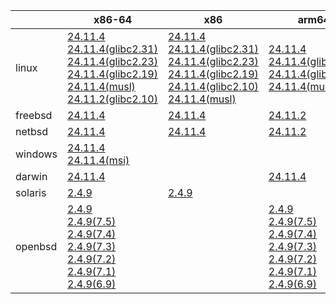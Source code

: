 ||x86-64|x86|arm64|ppc64le|armel|
| --- | --- | --- | --- | --- | --- |
|linux|[24.11.4](https://github.com/roswell/sbcl_head/releases/download/24.11.4/sbcl-24.11.4-x86-64-linux-binary.tar.bz2)<br />[24.11.4(glibc2.31)](https://github.com/roswell/sbcl_head/releases/download/24.11.4/sbcl-24.11.4-x86-64-linux-glibc2.31-binary.tar.bz2)<br />[24.11.4(glibc2.23)](https://github.com/roswell/sbcl_head/releases/download/24.11.4/sbcl-24.11.4-x86-64-linux-glibc2.23-binary.tar.bz2)<br />[24.11.4(glibc2.19)](https://github.com/roswell/sbcl_head/releases/download/24.11.4/sbcl-24.11.4-x86-64-linux-glibc2.19-binary.tar.bz2)<br />[24.11.4(musl)](https://github.com/roswell/sbcl_head/releases/download/24.11.4/sbcl-24.11.4-x86-64-linux-musl-binary.tar.bz2)<br />[24.11.2(glibc2.10)](https://github.com/roswell/sbcl_head/releases/download/24.11.2/sbcl-24.11.2-x86-64-linux-glibc2.10-binary.tar.bz2)<br />|[24.11.4](https://github.com/roswell/sbcl_head/releases/download/24.11.4/sbcl-24.11.4-x86-linux-binary.tar.bz2)<br />[24.11.4(glibc2.31)](https://github.com/roswell/sbcl_head/releases/download/24.11.4/sbcl-24.11.4-x86-linux-glibc2.31-binary.tar.bz2)<br />[24.11.4(glibc2.23)](https://github.com/roswell/sbcl_head/releases/download/24.11.4/sbcl-24.11.4-x86-linux-glibc2.23-binary.tar.bz2)<br />[24.11.4(glibc2.19)](https://github.com/roswell/sbcl_head/releases/download/24.11.4/sbcl-24.11.4-x86-linux-glibc2.19-binary.tar.bz2)<br />[24.11.4(glibc2.10)](https://github.com/roswell/sbcl_head/releases/download/24.11.4/sbcl-24.11.4-x86-linux-glibc2.10-binary.tar.bz2)<br />[24.11.4(musl)](https://github.com/roswell/sbcl_head/releases/download/24.11.4/sbcl-24.11.4-x86-linux-musl-binary.tar.bz2)<br />|[24.11.4](https://github.com/roswell/sbcl_head/releases/download/24.11.4/sbcl-24.11.4-arm64-linux-binary.tar.bz2)<br />[24.11.4(glibc2.23)](https://github.com/roswell/sbcl_head/releases/download/24.11.4/sbcl-24.11.4-arm64-linux-glibc2.23-binary.tar.bz2)<br />[24.11.4(glibc2.19)](https://github.com/roswell/sbcl_head/releases/download/24.11.4/sbcl-24.11.4-arm64-linux-glibc2.19-binary.tar.bz2)<br />[24.11.4(musl)](https://github.com/roswell/sbcl_head/releases/download/24.11.4/sbcl-24.11.4-arm64-linux-musl-binary.tar.bz2)<br />|[24.11.4](https://github.com/roswell/sbcl_head/releases/download/24.11.4/sbcl-24.11.4-ppc64le-linux-binary.tar.bz2)<br />[24.11.4(glibc2.23)](https://github.com/roswell/sbcl_head/releases/download/24.11.4/sbcl-24.11.4-ppc64le-linux-glibc2.23-binary.tar.bz2)<br />[24.11.4(glibc2.19)](https://github.com/roswell/sbcl_head/releases/download/24.11.4/sbcl-24.11.4-ppc64le-linux-glibc2.19-binary.tar.bz2)<br />|[2.4.9](https://github.com/roswell/sbcl_bin/releases/download/2.4.9/sbcl-2.4.9-armel-linux-binary.tar.bz2)<br />|
|freebsd|[24.11.4](https://github.com/roswell/sbcl_head/releases/download/24.11.4/sbcl-24.11.4-x86-64-freebsd-binary.tar.bz2)<br />|[24.11.4](https://github.com/roswell/sbcl_head/releases/download/24.11.4/sbcl-24.11.4-x86-freebsd-binary.tar.bz2)<br />|[24.11.2](https://github.com/roswell/sbcl_head/releases/download/24.11.2/sbcl-24.11.2-arm64-freebsd-binary.tar.bz2)<br />|||
|netbsd|[24.11.4](https://github.com/roswell/sbcl_head/releases/download/24.11.4/sbcl-24.11.4-x86-64-netbsd-binary.tar.bz2)<br />|[24.11.4](https://github.com/roswell/sbcl_head/releases/download/24.11.4/sbcl-24.11.4-x86-netbsd-binary.tar.bz2)<br />|[24.11.2](https://github.com/roswell/sbcl_head/releases/download/24.11.2/sbcl-24.11.2-arm64-netbsd-binary.tar.bz2)<br />|||
|windows|[24.11.4](https://github.com/roswell/sbcl_head/releases/download/24.11.4/sbcl-24.11.4-x86-64-windows-binary.tar.bz2)<br />[24.11.4(msi)](https://github.com/roswell/sbcl_head/releases/download/24.11.4/sbcl-24.11.4-x86-64-windows-binary.msi)<br />|||||
|darwin|[24.11.4](https://github.com/roswell/sbcl_head/releases/download/24.11.4/sbcl-24.11.4-x86-64-darwin-binary.tar.bz2)<br />||[24.11.4](https://github.com/roswell/sbcl_head/releases/download/24.11.4/sbcl-24.11.4-arm64-darwin-binary.tar.bz2)<br />|||
|solaris|[2.4.9](https://github.com/roswell/sbcl_bin/releases/download/2.4.9/sbcl-2.4.9-x86-64-solaris-binary.tar.bz2)<br />|[2.4.9](https://github.com/roswell/sbcl_bin/releases/download/2.4.9/sbcl-2.4.9-x86-solaris-binary.tar.bz2)<br />||||
|openbsd|[2.4.9](https://github.com/roswell/sbcl_bin/releases/download/2.4.9/sbcl-2.4.9-x86-64-openbsd-binary.tar.bz2)<br />[2.4.9(7.5)](https://github.com/roswell/sbcl_bin/releases/download/2.4.9/sbcl-2.4.9-x86-64-openbsd-7.5-binary.tar.bz2)<br />[2.4.9(7.4)](https://github.com/roswell/sbcl_bin/releases/download/2.4.9/sbcl-2.4.9-x86-64-openbsd-7.4-binary.tar.bz2)<br />[2.4.9(7.3)](https://github.com/roswell/sbcl_bin/releases/download/2.4.9/sbcl-2.4.9-x86-64-openbsd-7.3-binary.tar.bz2)<br />[2.4.9(7.2)](https://github.com/roswell/sbcl_bin/releases/download/2.4.9/sbcl-2.4.9-x86-64-openbsd-7.2-binary.tar.bz2)<br />[2.4.9(7.1)](https://github.com/roswell/sbcl_bin/releases/download/2.4.9/sbcl-2.4.9-x86-64-openbsd-7.1-binary.tar.bz2)<br />[2.4.9(6.9)](https://github.com/roswell/sbcl_bin/releases/download/2.4.9/sbcl-2.4.9-x86-64-openbsd-6.9-binary.tar.bz2)<br />||[2.4.9](https://github.com/roswell/sbcl_bin/releases/download/2.4.9/sbcl-2.4.9-arm64-openbsd-binary.tar.bz2)<br />[2.4.9(7.5)](https://github.com/roswell/sbcl_bin/releases/download/2.4.9/sbcl-2.4.9-arm64-openbsd-7.5-binary.tar.bz2)<br />[2.4.9(7.4)](https://github.com/roswell/sbcl_bin/releases/download/2.4.9/sbcl-2.4.9-arm64-openbsd-7.4-binary.tar.bz2)<br />[2.4.9(7.3)](https://github.com/roswell/sbcl_bin/releases/download/2.4.9/sbcl-2.4.9-arm64-openbsd-7.3-binary.tar.bz2)<br />[2.4.9(7.2)](https://github.com/roswell/sbcl_bin/releases/download/2.4.9/sbcl-2.4.9-arm64-openbsd-7.2-binary.tar.bz2)<br />[2.4.9(7.1)](https://github.com/roswell/sbcl_bin/releases/download/2.4.9/sbcl-2.4.9-arm64-openbsd-7.1-binary.tar.bz2)<br />[2.4.9(6.9)](https://github.com/roswell/sbcl_bin/releases/download/2.4.9/sbcl-2.4.9-arm64-openbsd-6.9-binary.tar.bz2)<br />|||
